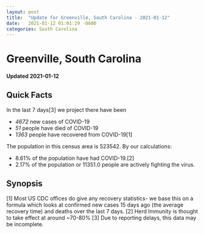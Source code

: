 ```yaml
---
layout: post
title:  "Update for Greenville, South Carolina - 2021-01-12"
date:   2021-01-12 01:01:29 -0600
categories: South Carolina
---
```


# Greenville, South Carolina
#### Updated 2021-01-12

## Quick Facts

In the last 7 days[3] we project there have been
- *4672* new cases of COVID-19
- *51* people have died of COVID-19
- *1363* people have recovered from COVID-19[1]

The population in this census area is 523542. By our calculations:
- 8.61% of the population have had COVID-19.[2]
- 2.17% of the population or 11351.0 people are actively fighting the virus.

## Synopsis




[1] Most US CDC offices do give any recovery statistics- we base this on a formula which looks at confirmed new cases
15 days ago (the average recovery time) and deaths over the last 7 days.
[2] Herd Immunity is thought to take effect at around ~70-80%
[3] Due to reporting delays, this data may be incomplete. 
    